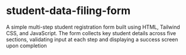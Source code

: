 # student-data-filing-form
A simple multi-step student registration form built using HTML, Tailwind CSS, and JavaScript. The form collects key student details across five sections, validating input at each step and displaying a success screen upon completion

